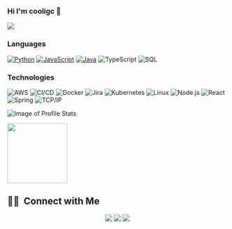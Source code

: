 ### Hi I'm cooligc 👋
![](https://komarev.com/ghpvc/?username=cooligc&color=green)

### Languages

[![Python](https://img.shields.io/badge/-Python-000?&logo=python)](https://github.com/cooligc?tab=repositories&q=&type=&language=python)
[![JavaScript](https://img.shields.io/badge/-JavaScript-000?&logo=JavaScript&logoColor=ddc508)](https://github.com/cooligc?tab=repositories&q=&type=&language=javascript)
[![Java](https://img.shields.io/badge/-Java-000?&logo=Java&logoColor=007396)](https://github.com/cooligc?tab=repositories&q=&type=&language=java)
![TypeScript](https://github.com/cooligc?tab=repositories&q=&type=&language=javascript)
![SQL](https://img.shields.io/badge/-SQL-000?&logo=MySQL&logoColor=4479A1)

### Technologies

![AWS](https://img.shields.io/badge/-AWS-000?&logo=Amazon-AWS&logoColor=FF9900)
![CI/CD](https://img.shields.io/badge/-CI%2FCD-000?&logo=CircleCI&logoColor=888)
![Docker](https://img.shields.io/badge/-Docker-000?&logo=Docker)
![Jira](https://img.shields.io/badge/-Jira-000?&logo=Jira-Software&logoColor=0052CC)
![Kubernetes](https://img.shields.io/badge/-Kubernetes-000?&logo=Kubernetes)
![Linux](https://img.shields.io/badge/-Linux-000?&logo=Linux&logoColor=FCC624)
![Node.js](https://img.shields.io/badge/-Node.js-000?&logo=node.js)
![React](https://img.shields.io/badge/-React-000?&logo=React)
![Spring](https://img.shields.io/badge/-Spring-000?&logo=Spring)
![TCP/IP](https://img.shields.io/badge/-TCP%2FIP-000?&logo=Cisco)

![Image of Profile Stats](https://github-readme-stats.vercel.app/api?username=cooligc&hide=contribs,prs)


<img height="137px" src="https://github-readme-stats.vercel.app/api/top-langs/?username=cooligc&hide=html&hide_title=true&hide_border=true&layout=compact&langs_count=7&exclude_repo=comp426,Redventures-Movie-Quotes&text_color=000&icon_color=fff&bg_color=0,52fa5a,4dfcff,c64dff&theme=graywhite" />

##  🤝🏻 &nbsp;Connect with Me

<p align="center">
<a href="http://www.sitakant.online"><img src="https://img.shields.io/badge/-sitakant.online-3423A6?style=flat-square&logo=Google-Chrome&logoColor=white"/></a>
<a href="https://www.linkedin.com/in/cooligc"><img src="https://img.shields.io/badge/-cooligc-0077B5?style=flat-square&logo=Linkedin&logoColor=white"/></a>
<a href="mailto:sitakant.chaudhury@gamil.com"><img src="https://img.shields.io/badge/-sitakant.chaudhury@gamil.com-D14836?style=flat-square&logo=Gmail&logoColor=white"/></a>

<!--
**cooligc/cooligc** is a ✨ _special_ ✨ repository because its `README.md` (this file) appears on your GitHub profile.

Here are some ideas to get you started:

- 🔭 I’m currently working on ...
- 🌱 I’m currently learning ...
- 👯 I’m looking to collaborate on ...
- 🤔 I’m looking for help with ...
- 💬 Ask me about ...
- 📫 How to reach me: ...
- 😄 Pronouns: ...
- ⚡ Fun fact: ...
-->
